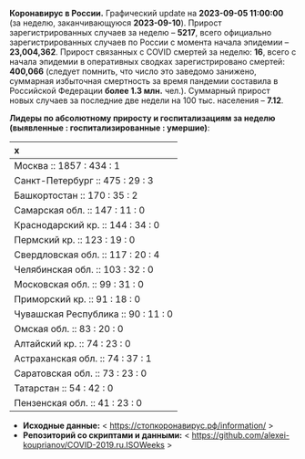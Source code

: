 **Коронавирус в России.** Графический update на **2023-09-05 11:00:00**
(за неделю, заканчивающуюся **2023-09-10**). Прирост зарегистрированных
случаев за неделю – **5217**, всего официально зарегистрированных
случаев по России c момента начала эпидемии – **23,004,362**. Прирост
связанных с COVID смертей за неделю: **16**, всего с начала эпидемии в
оперативных сводках зарегистрировано смертей: **400,066** (следует
помнить, что число это заведомо занижено, суммарная избыточная
смертность за время пандемии составила в Российской Федерации **более
1.3 млн.** чел.). Суммарный прирост новых случаев за последние две
недели на 100 тыс. населения – **7.12**.

<!-- Суммарное по Москве -- **3513.2** тыс., по Петербургу -- **1943.8** тыс. -->

**Лидеры по абсолютному приросту и госпитализациям за неделю (выявленные
: госпитализированные : умершие)**:

<table>
<thead>
<tr class="header">
<th style="text-align: left;">x</th>
</tr>
</thead>
<tbody>
<tr class="odd">
<td style="text-align: left;">Москва :: 1857 : 434 : 1</td>
</tr>
<tr class="even">
<td style="text-align: left;">Санкт-Петербург :: 475 : 29 : 3</td>
</tr>
<tr class="odd">
<td style="text-align: left;">Башкортостан :: 170 : 35 : 2</td>
</tr>
<tr class="even">
<td style="text-align: left;">Самарская обл. :: 147 : 11 : 0</td>
</tr>
<tr class="odd">
<td style="text-align: left;">Краснодарский кр. :: 144 : 34 : 0</td>
</tr>
<tr class="even">
<td style="text-align: left;">Пермский кр. :: 123 : 19 : 0</td>
</tr>
<tr class="odd">
<td style="text-align: left;">Свердловская обл. :: 117 : 20 : 4</td>
</tr>
<tr class="even">
<td style="text-align: left;">Челябинская обл. :: 103 : 32 : 0</td>
</tr>
<tr class="odd">
<td style="text-align: left;">Московская обл. :: 99 : 31 : 0</td>
</tr>
<tr class="even">
<td style="text-align: left;">Приморский кр. :: 91 : 18 : 0</td>
</tr>
<tr class="odd">
<td style="text-align: left;">Чувашская Республика :: 90 : 11 : 0</td>
</tr>
<tr class="even">
<td style="text-align: left;">Омская обл. :: 83 : 20 : 0</td>
</tr>
<tr class="odd">
<td style="text-align: left;">Алтайский кр. :: 74 : 23 : 0</td>
</tr>
<tr class="even">
<td style="text-align: left;">Астраханская обл. :: 74 : 37 : 1</td>
</tr>
<tr class="odd">
<td style="text-align: left;">Саратовская обл. :: 73 : 23 : 0</td>
</tr>
<tr class="even">
<td style="text-align: left;">Татарстан :: 54 : 42 : 0</td>
</tr>
<tr class="odd">
<td style="text-align: left;">Пензенская обл. :: 41 : 23 : 0</td>
</tr>
</tbody>
</table>

<!-- **Техническое.** В виду многочисленности графиков по регионам, отсылаю за ними к папкам в репозитории. 

* **Графики по регионам:** < https://github.com/alexei-kouprianov/COVID.2019.ru/tree/master/plots/regions >

* **Скрипт и данные.** < https://github.com/alexei-kouprianov/COVID.2019.ru > -->

-   **Исходные данные:** &lt;
    <a href="https://стопкоронавирус.рф/information/"
    class="uri">https://стопкоронавирус.рф/information/</a> &gt;
-   **Репозиторий со скриптами и данными:** &lt;
    <https://github.com/alexei-kouprianov/COVID-2019.ru.ISOWeeks> &gt;

